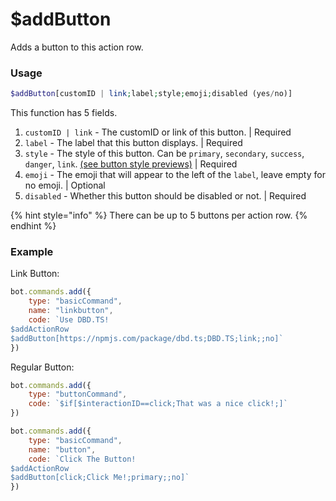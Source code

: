 # $addButton

Adds a button to this action row.

### Usage

```php
$addButton[customID | link;label;style;emoji;disabled (yes/no)]
```

This function has 5 fields.

1. `customID | link` - The customID or link of this button. \| Required
2. `label` - The label that this button displays. \| Required
3. `style` - The style of this button. Can be `primary`, `secondary`, `success`, `danger`, `link`. [\(see button style previews\)](https://imgur.com/GK4HptH) \| Required
4. `emoji` - The emoji that will appear to the left of the `label`, leave empty for no emoji. \| Optional
5. `disabled` - Whether this button should be disabled or not. \| Required

{% hint style="info" %}
There can be up to 5 buttons per action row.
{% endhint %}

### Example

Link Button:

```javascript
bot.commands.add({
    type: "basicCommand",
    name: "linkbutton",
    code: `Use DBD.TS!
$addActionRow
$addButton[https://npmjs.com/package/dbd.ts;DBD.TS;link;;no]`
})
```

Regular Button:

```javascript
bot.commands.add({
    type: "buttonCommand",
    code: `$if[$interactionID==click;That was a nice click!;]`
})

bot.commands.add({
    type: "basicCommand",
    name: "button",
    code: `Click The Button!
$addActionRow
$addButton[click;Click Me!;primary;;no]`
})
```

